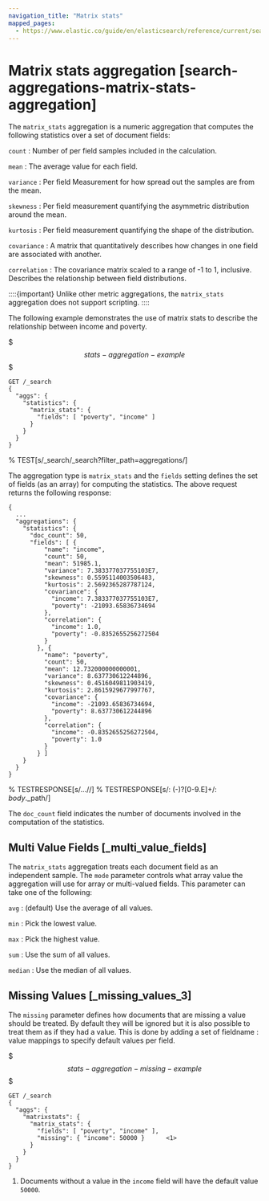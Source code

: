 ```yaml
---
navigation_title: "Matrix stats"
mapped_pages:
  - https://www.elastic.co/guide/en/elasticsearch/reference/current/search-aggregations-matrix-stats-aggregation.html
---
```


# Matrix stats aggregation [search-aggregations-matrix-stats-aggregation]


The `matrix_stats` aggregation is a numeric aggregation that computes the following statistics over a set of document fields:

`count`
:   Number of per field samples included in the calculation.

`mean`
:   The average value for each field.

`variance`
:   Per field Measurement for how spread out the samples are from the mean.

`skewness`
:   Per field measurement quantifying the asymmetric distribution around the mean.

`kurtosis`
:   Per field measurement quantifying the shape of the distribution.

`covariance`
:   A matrix that quantitatively describes how changes in one field are associated with another.

`correlation`
:   The covariance matrix scaled to a range of -1 to 1, inclusive. Describes the relationship between field distributions.

::::{important}
Unlike other metric aggregations, the `matrix_stats` aggregation does not support scripting.
::::


The following example demonstrates the use of matrix stats to describe the relationship between income and poverty.

<!--
```console
PUT /statistics/_doc/0
{"poverty": 24.0, "income": 50000.0}
PUT /statistics/_doc/1
{"poverty": 13.0, "income": 95687.0}
PUT /statistics/_doc/2
{"poverty": 69.0, "income": 7890.0}
POST /_refresh
```
% TESTSETUP
-->

$$$stats-aggregation-example$$$

```console
GET /_search
{
  "aggs": {
    "statistics": {
      "matrix_stats": {
        "fields": [ "poverty", "income" ]
      }
    }
  }
}
```
% TEST[s/_search/_search\?filter_path=aggregations/]

The aggregation type is `matrix_stats` and the `fields` setting defines the set of fields (as an array) for computing the statistics. The above request returns the following response:

```console-result
{
  ...
  "aggregations": {
    "statistics": {
      "doc_count": 50,
      "fields": [ {
          "name": "income",
          "count": 50,
          "mean": 51985.1,
          "variance": 7.383377037755103E7,
          "skewness": 0.5595114003506483,
          "kurtosis": 2.5692365287787124,
          "covariance": {
            "income": 7.383377037755103E7,
            "poverty": -21093.65836734694
          },
          "correlation": {
            "income": 1.0,
            "poverty": -0.8352655256272504
          }
        }, {
          "name": "poverty",
          "count": 50,
          "mean": 12.732000000000001,
          "variance": 8.637730612244896,
          "skewness": 0.4516049811903419,
          "kurtosis": 2.8615929677997767,
          "covariance": {
            "income": -21093.65836734694,
            "poverty": 8.637730612244896
          },
          "correlation": {
            "income": -0.8352655256272504,
            "poverty": 1.0
          }
        } ]
    }
  }
}
```
%  TESTRESPONSE[s/\.\.\.//]
%  TESTRESPONSE[s/: (\-)?[0-9\.E]+/: $body.$_path/]

The `doc_count` field indicates the number of documents involved in the computation of the statistics.

## Multi Value Fields [_multi_value_fields]

The `matrix_stats` aggregation treats each document field as an independent sample. The `mode` parameter controls what array value the aggregation will use for array or multi-valued fields. This parameter can take one of the following:

`avg`
:   (default) Use the average of all values.

`min`
:   Pick the lowest value.

`max`
:   Pick the highest value.

`sum`
:   Use the sum of all values.

`median`
:   Use the median of all values.


## Missing Values [_missing_values_3]

The `missing` parameter defines how documents that are missing a value should be treated. By default they will be ignored but it is also possible to treat them as if they had a value. This is done by adding a set of fieldname : value mappings to specify default values per field.

$$$stats-aggregation-missing-example$$$

```console
GET /_search
{
  "aggs": {
    "matrixstats": {
      "matrix_stats": {
        "fields": [ "poverty", "income" ],
        "missing": { "income": 50000 }      <1>
      }
    }
  }
}
```

1. Documents without a value in the `income` field will have the default value `50000`.




